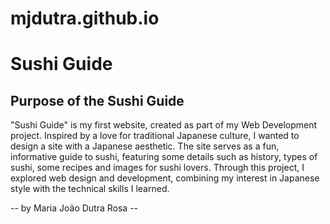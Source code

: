 # mjdutra.github.io

# Sushi Guide

## Purpose of the Sushi Guide

"Sushi Guide" is my first website, created as part of my Web Development project. Inspired by a love for traditional Japanese culture, I wanted to design a site with a Japanese aesthetic. The site serves as a fun, informative guide to sushi, featuring some details such as history, types of sushi, some recipes and images for sushi lovers. Through this project, I explored web design and development, combining my interest in Japanese style with the technical skills I learned.

-- by Maria João Dutra Rosa --
